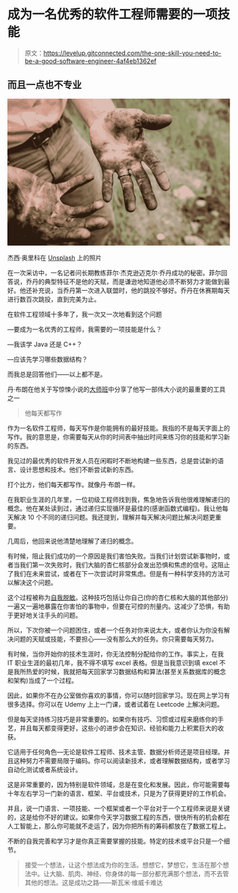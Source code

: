# 成为一名优秀的软件工程师需要的一项技能

> 原文：<https://levelup.gitconnected.com/the-one-skill-you-need-to-be-a-good-software-engineer-4af4eb1362ef>

## 而且一点也不专业

![](img/709e30b5efdca9773186a3eb68b5d1a4.png)

杰西·奥里科在 [Unsplash](https://unsplash.com/s/photos/hard-work?utm_source=unsplash&utm_medium=referral&utm_content=creditCopyText) 上的照片

在一次采访中，一名记者问长期教练菲尔·杰克逊迈克尔·乔丹成功的秘密。菲尔回答说，乔丹的典型特征不是他的天赋，而是谦逊地知道他必须不断努力才能做到最好。他还补充说，当乔丹第一次进入联盟时，他的跳投不够好。乔丹在休赛期每天进行数百次跳投，直到完美为止。

在软件工程领域十多年了，我一次又一次地看到这个问题

—要成为一名优秀的工程师，我需要的一项技能是什么？

—我该学 Java 还是 C++？

—应该先学习哪些数据结构？

而我总是回答他们——以上都不是。

丹·布朗在他关于写惊悚小说的[大师班](https://www.masterclass.com/classes/dan-brown-teaches-writing-thrillers)中分享了他写一部伟大小说的最重要的工具之一

> 他每天都写作

作为一名软件工程师，每天写作是你能拥有的最好技能。我指的不是每天字面上的写作。我的意思是，你需要每天从你的时间表中抽出时间来练习你的技能和学习新的东西。

我见过的最优秀的软件开发人员在闲暇时不断地构建一些东西，总是尝试新的语言、设计思想和技术。他们不断尝试新的东西。

打个比方，他们每天都写作。就像丹·布朗一样。

在我职业生涯的几年里，一位初级工程师找到我，焦急地告诉我他很难理解递归的概念。他在某处读到过，通过递归实现循环是最佳的(感谢函数式编程)。我让他每天解决 10 个不同的递归问题。我还提到，理解并每天解决问题比解决问题更重要。

几周后，他回来说他清楚地理解了递归的概念。

有时候，阻止我们成功的一个原因是我们害怕失败。当我们计划尝试新事物时，或者当我们第一次失败时，我们大脑的杏仁核部分会发出恐惧和焦虑的信号。这阻止了我们在未来尝试，或者在下一次尝试时非常焦虑。但是有一种科学支持的方法可以解决这个问题。

这个过程被称为[自我脱敏](https://web.csulb.edu/~tstevens/Desensit.htm)。这种技巧包括让你自己(你的杏仁核和大脑的其他部分)一遍又一遍地暴露在你害怕的事物中，但要在可控的剂量内。这减少了恐惧，有助于更好地关注手头的问题。

所以，下次你被一个问题困住，或者一个任务对你来说太大，或者你认为你没有解决问题的天赋或技能，不要担心——没有那么大的任务。你只需要每天努力。

有时候，当你开始你的技术生涯时，你无法控制分配给你的工作。事实上，在我 IT 职业生涯的最初几年，我不得不填写 excel 表格。但是当我意识到填 excel 不是我所热爱的时候，我就把每天回家学习数据结构和算法(甚至关系数据库的概念和架构)当成了一个过程。

因此，如果你不在办公室做你喜欢的事情，你可以随时回家学习。现在网上学习有很多选择。你可以在 Udemy 上上一门课，或者试着在 Leetcode 上解决问题。

但是每天坚持练习技巧是非常重要的。如果你有技巧、习惯或过程来磨练你的手艺，并且每天都变得更好，这些小的进步会在知识、经验和能力上积累巨大的收获。

它适用于任何角色—无论是软件工程师、技术主管、数据分析师还是项目经理。并且这种努力不需要局限于编码。你可以阅读新技术，或者理解数据结构，或者学习自动化测试或者系统设计。

这是非常重要的，因为特别是软件领域，总是在变化和发展。因此，你可能需要每十年左右学习一门新的语言、框架、平台或技术，只是为了获得更好的工作机会。

并且，说一门语言、一项技能、一个框架或者一个平台对于一个工程师来说是关键的，这是给你不好的建议。如果你今天学习数据工程的东西，很快所有的机会都在人工智能上，那么你可能就不走运了，因为你把所有的筹码都放在了数据工程上。

不断的自我完善和学习才是你真正需要掌握的技能。特定的技术或平台只是一个细节。

> 接受一个想法，让这个想法成为你的生活。想想它，梦想它，生活在那个想法中。让大脑、肌肉、神经、你身体的每一部分都充满那个想法，而不去管其他的想法。这是成功之路——斯瓦米·维威卡难达